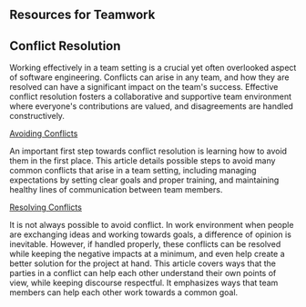 ## Resources for Teamwork


## Conflict Resolution

Working effectively in a team setting is a crucial yet often overlooked aspect of software engineering. Conflicts can arise in any team, and how they are resolved can have a significant impact on the team's success. Effective conflict resolution fosters a collaborative and supportive team environment where everyone's contributions are valued, and disagreements are handled constructively.

[Avoiding Conflicts](https://dev.to/codesphere/resolving-conflicts-within-your-dev-team-1hfh)

An important first step towards conflict resolution is learning how to avoid them in the first place. This article details possible steps to avoid many common conflicts that arise in a team setting, including managing expectations by setting clear goals and proper training, and maintaining healthy lines of communication between team members.

[Resolving Conflicts](https://ca.indeed.com/career-advice/career-development/conflict-resolution-at-work)

It is not always possible to avoid conflict. In work environment when people are exchanging ideas and working towards goals, a difference of opinion is inevitable. However, if handled properly, these conflicts can be resolved while keeping the negative impacts at a minimum, and even help create a better solution for the project at hand. This article covers ways that the parties in a conflict can help each other understand their own points of view, while keeping discourse respectful. It emphasizes ways that team members can help each other work towards a common goal.
